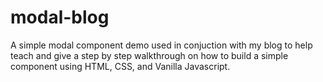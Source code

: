 # modal-blog

A simple modal component demo used in conjuction with my blog to help teach and give a step by step walkthrough on how to build a simple component using HTML, CSS, and Vanilla Javascript.
